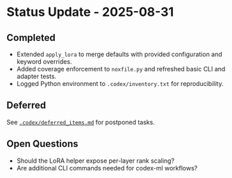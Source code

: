 # Status Update - 2025-08-31

## Completed
- Extended `apply_lora` to merge defaults with provided configuration and keyword overrides.
- Added coverage enforcement to `noxfile.py` and refreshed basic CLI and adapter tests.
- Logged Python environment to `.codex/inventory.txt` for reproducibility.

## Deferred
See [`.codex/deferred_items.md`](.codex/deferred_items.md) for postponed tasks.

## Open Questions
- Should the LoRA helper expose per-layer rank scaling?
- Are additional CLI commands needed for codex-ml workflows?
